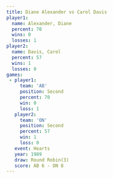 ```yaml
---
title: Diane Alexander vs Carol Davis
player1:                
  name: Alexander, Diane
  percent: 70           
  wins: 0               
  losses: 1             
player2:                
  name: Davis, Carol    
  percent: 57           
  wins: 1               
  losses: 0             
games:
 - player1:          
     team: 'AB'      
     position: Second
     percent: 70     
     win: 0          
     loss: 1         
   player2:          
     team: 'ON'      
     position: Second
     percent: 57     
     win: 1          
     loss: 0         
   event: Hearts       
   year: 1989          
   draw: Round Robin(3)
   score: AB 6 - ON 8  
---
```

